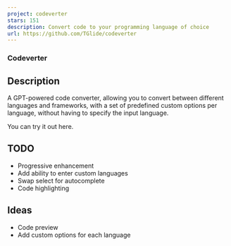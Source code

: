 ```yaml
---
project: codeverter
stars: 151
description: Convert code to your programming language of choice
url: https://github.com/TGlide/codeverter
---
```


### Codeverter

Description
-----------

A GPT-powered code converter, allowing you to convert between different languages and frameworks, with a set of predefined custom options per language, without having to specify the input language.

You can try it out here.

TODO
----

-   Progressive enhancement
-   Add ability to enter custom languages
-   Swap select for autocomplete
-   Code highlighting

Ideas
-----

-   Code preview
-   Add custom options for each language
